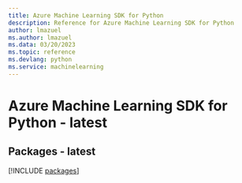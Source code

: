 ```yaml
---
title: Azure Machine Learning SDK for Python
description: Reference for Azure Machine Learning SDK for Python
author: lmazuel
ms.author: lmazuel
ms.data: 03/20/2023
ms.topic: reference
ms.devlang: python
ms.service: machinelearning
---
```

# Azure Machine Learning SDK for Python - latest
## Packages - latest
[!INCLUDE [packages](machine-learning-index.md)]